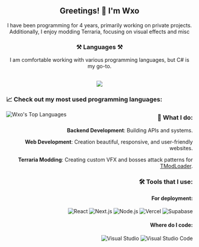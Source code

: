 <div align="center">

## Greetings! 👋 I'm Wxo

I have been programming for 4 years, primarily working on private projects. Additionally, I enjoy modding Terraria, focusing on visual effects and misc

### ⚒️ Languages ⚒️

I am comfortable working with various programming languages, but C# is my go-to.

<br/>

<img src="https://skillicons.dev/icons?i=cs,cpp,python,kotlin,java,javascript,typescript,html,css,postgres" />

</div>

### 📈 Check out my most used programming languages:
<img align="left" alt="Wxo's Top Languages" src="https://github-readme-stats-wxogits-projects.vercel.app/api/top-langs/?username=WxoGit&layout=donut-vertical&hide_border=false&title_color=ff652f&icon_color=FFE400&bg_color=09131B&text_color=ffffff&border_color=0c1a25" />

<div align="right">

### 🔧 What I do:

**Backend Development**: Building APIs and systems.

**Web Development**: Creation beautiful, responsive, and user-friendly websites.

**Terraria Modding**: Creating custom VFX and bosses attack patterns for [TModLoader](https://store.steampowered.com/app/1281930/TModLoader/).

### 🛠️ Tools that I use:

#### For deployment:
![React](https://img.shields.io/badge/React-61DAFB?style=flat&logo=react&logoColor=black)
![Next.js](https://img.shields.io/badge/Next.js-000000?style=flat&logo=next.js&logoColor=white)
![Node.js](https://img.shields.io/badge/Node.js-339933?style=flat&logo=node.js&logoColor=white)
![Vercel](https://img.shields.io/badge/Vercel-000000?style=flat&logo=vercel&logoColor=white)
![Supabase](https://img.shields.io/badge/Supabase-3ECF8E?style=flat&logo=supabase&logoColor=white)

#### Where do I code:
![Visual Studio](https://img.shields.io/badge/Visual_Studio-5C2D91?style=flat&logo=visual-studio&logoColor=white)
![Visual Studio Code](https://img.shields.io/badge/Visual_Studio_Code-007ACC?style=flat&logo=visual-studio-code&logoColor=white)

</div>
